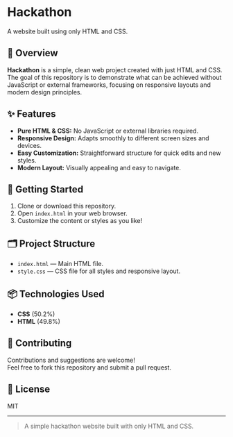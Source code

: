 # Hackathon

A website built using only HTML and CSS.

## 📝 Overview

**Hackathon** is a simple, clean web project created with just HTML and CSS. The goal of this repository is to demonstrate what can be achieved without JavaScript or external frameworks, focusing on responsive layouts and modern design principles.

## ✨ Features

- **Pure HTML & CSS:** No JavaScript or external libraries required.
- **Responsive Design:** Adapts smoothly to different screen sizes and devices.
- **Easy Customization:** Straightforward structure for quick edits and new styles.
- **Modern Layout:** Visually appealing and easy to navigate.

## 🚀 Getting Started

1. Clone or download this repository.
2. Open `index.html` in your web browser.
3. Customize the content or styles as you like!

## 🗂️ Project Structure

- `index.html` — Main HTML file.
- `style.css` — CSS file for all styles and responsive layout.

## 📦 Technologies Used

- **CSS** (50.2%)
- **HTML** (49.8%)

## 🤝 Contributing

Contributions and suggestions are welcome!  
Feel free to fork this repository and submit a pull request.

## 📄 License

MIT

---

> A simple hackathon website built with only HTML and CSS.

